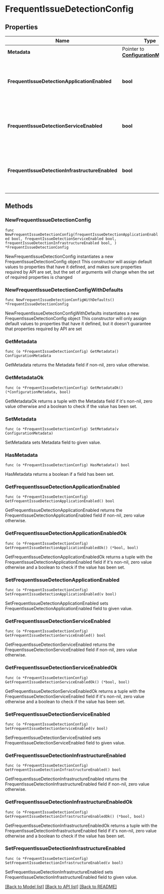 # FrequentIssueDetectionConfig

## Properties

Name | Type | Description | Notes
------------ | ------------- | ------------- | -------------
**Metadata** | Pointer to [**ConfigurationMetadata**](ConfigurationMetadata.md) |  | [optional] 
**FrequentIssueDetectionApplicationEnabled** | **bool** | The detection for applications is enabled (&#x60;true&#x60;) or disabled (&#x60;false&#x60;). | 
**FrequentIssueDetectionServiceEnabled** | **bool** | The detection for services is enabled (&#x60;true&#x60;) or disabled (&#x60;false&#x60;). | 
**FrequentIssueDetectionInfrastructureEnabled** | **bool** | The detection for infrastructure is enabled (&#x60;true&#x60;) or disabled (&#x60;false&#x60;). | 

## Methods

### NewFrequentIssueDetectionConfig

`func NewFrequentIssueDetectionConfig(frequentIssueDetectionApplicationEnabled bool, frequentIssueDetectionServiceEnabled bool, frequentIssueDetectionInfrastructureEnabled bool, ) *FrequentIssueDetectionConfig`

NewFrequentIssueDetectionConfig instantiates a new FrequentIssueDetectionConfig object
This constructor will assign default values to properties that have it defined,
and makes sure properties required by API are set, but the set of arguments
will change when the set of required properties is changed

### NewFrequentIssueDetectionConfigWithDefaults

`func NewFrequentIssueDetectionConfigWithDefaults() *FrequentIssueDetectionConfig`

NewFrequentIssueDetectionConfigWithDefaults instantiates a new FrequentIssueDetectionConfig object
This constructor will only assign default values to properties that have it defined,
but it doesn't guarantee that properties required by API are set

### GetMetadata

`func (o *FrequentIssueDetectionConfig) GetMetadata() ConfigurationMetadata`

GetMetadata returns the Metadata field if non-nil, zero value otherwise.

### GetMetadataOk

`func (o *FrequentIssueDetectionConfig) GetMetadataOk() (*ConfigurationMetadata, bool)`

GetMetadataOk returns a tuple with the Metadata field if it's non-nil, zero value otherwise
and a boolean to check if the value has been set.

### SetMetadata

`func (o *FrequentIssueDetectionConfig) SetMetadata(v ConfigurationMetadata)`

SetMetadata sets Metadata field to given value.

### HasMetadata

`func (o *FrequentIssueDetectionConfig) HasMetadata() bool`

HasMetadata returns a boolean if a field has been set.

### GetFrequentIssueDetectionApplicationEnabled

`func (o *FrequentIssueDetectionConfig) GetFrequentIssueDetectionApplicationEnabled() bool`

GetFrequentIssueDetectionApplicationEnabled returns the FrequentIssueDetectionApplicationEnabled field if non-nil, zero value otherwise.

### GetFrequentIssueDetectionApplicationEnabledOk

`func (o *FrequentIssueDetectionConfig) GetFrequentIssueDetectionApplicationEnabledOk() (*bool, bool)`

GetFrequentIssueDetectionApplicationEnabledOk returns a tuple with the FrequentIssueDetectionApplicationEnabled field if it's non-nil, zero value otherwise
and a boolean to check if the value has been set.

### SetFrequentIssueDetectionApplicationEnabled

`func (o *FrequentIssueDetectionConfig) SetFrequentIssueDetectionApplicationEnabled(v bool)`

SetFrequentIssueDetectionApplicationEnabled sets FrequentIssueDetectionApplicationEnabled field to given value.


### GetFrequentIssueDetectionServiceEnabled

`func (o *FrequentIssueDetectionConfig) GetFrequentIssueDetectionServiceEnabled() bool`

GetFrequentIssueDetectionServiceEnabled returns the FrequentIssueDetectionServiceEnabled field if non-nil, zero value otherwise.

### GetFrequentIssueDetectionServiceEnabledOk

`func (o *FrequentIssueDetectionConfig) GetFrequentIssueDetectionServiceEnabledOk() (*bool, bool)`

GetFrequentIssueDetectionServiceEnabledOk returns a tuple with the FrequentIssueDetectionServiceEnabled field if it's non-nil, zero value otherwise
and a boolean to check if the value has been set.

### SetFrequentIssueDetectionServiceEnabled

`func (o *FrequentIssueDetectionConfig) SetFrequentIssueDetectionServiceEnabled(v bool)`

SetFrequentIssueDetectionServiceEnabled sets FrequentIssueDetectionServiceEnabled field to given value.


### GetFrequentIssueDetectionInfrastructureEnabled

`func (o *FrequentIssueDetectionConfig) GetFrequentIssueDetectionInfrastructureEnabled() bool`

GetFrequentIssueDetectionInfrastructureEnabled returns the FrequentIssueDetectionInfrastructureEnabled field if non-nil, zero value otherwise.

### GetFrequentIssueDetectionInfrastructureEnabledOk

`func (o *FrequentIssueDetectionConfig) GetFrequentIssueDetectionInfrastructureEnabledOk() (*bool, bool)`

GetFrequentIssueDetectionInfrastructureEnabledOk returns a tuple with the FrequentIssueDetectionInfrastructureEnabled field if it's non-nil, zero value otherwise
and a boolean to check if the value has been set.

### SetFrequentIssueDetectionInfrastructureEnabled

`func (o *FrequentIssueDetectionConfig) SetFrequentIssueDetectionInfrastructureEnabled(v bool)`

SetFrequentIssueDetectionInfrastructureEnabled sets FrequentIssueDetectionInfrastructureEnabled field to given value.



[[Back to Model list]](../README.md#documentation-for-models) [[Back to API list]](../README.md#documentation-for-api-endpoints) [[Back to README]](../README.md)


